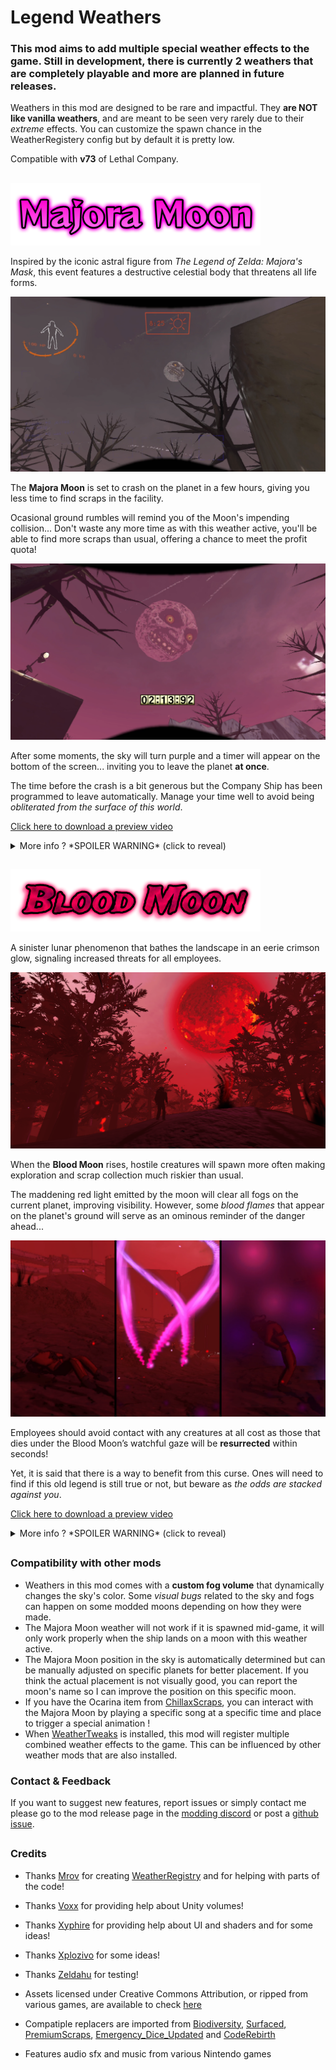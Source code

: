 # Legend Weathers

### This mod aims to add multiple special weather effects to the game. Still in development, there is currently **2 weathers** that are completely playable and more are planned in future releases.

Weathers in this mod are designed to be rare and impactful. They **are NOT like vanilla weathers**, and are meant to be seen very rarely due to their *extreme* effects. You can customize the spawn chance in the WeatherRegistery config but by default it is pretty low.

Compatible with **v73** of Lethal Company.

##

<img src="https://raw.githubusercontent.com/ZigzagAwaka/LegendWeathers/main/Previews/Logos/MajoraMoon-logo.png" width="400"/>

Inspired by the iconic astral figure from *The Legend of Zelda: Majora's Mask*, this event features a destructive celestial body that threatens all life forms.

![Preview](https://raw.githubusercontent.com/ZigzagAwaka/LegendWeathers/main/Previews/Images/MajoraMoon-image1.PNG)

The **Majora Moon** is set to crash on the planet in a few hours, giving you less time to find scraps in the facility.

Ocasional ground rumbles will remind you of the Moon's impending collision... Don't waste any more time as with this weather active, you'll be able to find more scraps than usual, offering a chance to meet the profit quota!

![Preview](https://raw.githubusercontent.com/ZigzagAwaka/LegendWeathers/main/Previews/Images/MajoraMoon-image2.PNG)

After some moments, the sky will turn purple and a timer will appear on the bottom of the screen... inviting you to leave the planet **at once**.

The time before the crash is a bit generous but the Company Ship has been programmed to leave automatically. Manage your time well to avoid being *obliterated from the surface of this world*.

[Click here to download a preview video](https://raw.githubusercontent.com/ZigzagAwaka/LegendWeathers/main/Previews/Videos/MajoraMoon-Preview.mp4)

<details><summary>More info ? *SPOILER WARNING* (click to reveal)</summary>

### Photo taken before disaster

![Preview](https://raw.githubusercontent.com/ZigzagAwaka/LegendWeathers/main/Previews/Images/MajoraMoon-image3.PNG)
🌚 I hope for you to be in the ship before the last 5 seconds...

### Majora's Mask

![Preview](https://raw.githubusercontent.com/ZigzagAwaka/LegendWeathers/main/Previews/Images/MajoraMoon-image4.PNG)
When the Majora Moon Weather is active, an accursed and dangerous item will spawn inside the facility: the **Majora's Mask**.

While this mask is worth a **HUGE sum** of money, it comes with severe *side effects*... such as **a̷̤̖̾c̷͈̪̐͂c̴̯͐ȇ̷̜̹͗l̷̜͙̑̾e̷̢̙̓r̴̙̊a̵̤̍͐͜t̸̠͉͆͊ỉ̶̖̦͠n̶̤͂g̴͔͎̐̋ ̸̟̅̕t̶̳͍̓h̴̩̾e̵̫̲̒̒ ̶̼̀͝M̵̗͆å̸̙͗j̶̟̰̽ò̷̝̓r̸̃͝ͅả̵͎ ̸̠̋M̵̢̿̀o̷̰̅̍o̴͚̣͊͝n̸͕̙͝**.

<details><summary>More spoilers about the Majora's Mask</summary>

###
It is said that an evil and wicked power is bestowed upon the one who wears that mask. Don't even try, the result is **far worse** than a typical Masked enemy.

![Preview](https://raw.githubusercontent.com/ZigzagAwaka/LegendWeathers/main/Previews/Images/MajoraMoon-image5.PNG)

</details>

### Moon's Tear

![Preview](https://raw.githubusercontent.com/ZigzagAwaka/LegendWeathers/main/Previews/Images/MajoraMoon-image6.PNG)
Moon's Tears are some kind of shiny stones. Rumored to fall from the Moon's eye, they can be picked up by employees as highly valuable scraps.

<details><summary>Some secret about Moon's Tears</summary>

###
According to legend... each apparition of the Majora Moon has *1% chance* of triggering a rare Tears Showers event.

</details>

</details>

##

<img src="https://raw.githubusercontent.com/ZigzagAwaka/LegendWeathers/main/Previews/Logos/BloodMoon-logo.png" width="400"/>

A sinister lunar phenomenon that bathes the landscape in an eerie crimson glow, signaling increased threats for all employees.

![Preview](https://raw.githubusercontent.com/ZigzagAwaka/LegendWeathers/main/Previews/Images/BloodMoon-image1.PNG)

When the **Blood Moon** rises, hostile creatures will spawn more often making exploration and scrap collection much riskier than usual.

The maddening red light emitted by the moon will clear all fogs on the current planet, improving visibility. However, some *blood flames* that appear on the planet's ground will serve as an ominous reminder of the danger ahead...

![Preview](https://raw.githubusercontent.com/ZigzagAwaka/LegendWeathers/main/Previews/Images/BloodMoon-image2.PNG)

Employees should avoid contact with any creatures at all cost as those that dies under the Blood Moon’s watchful gaze will be **resurrected** within seconds!

Yet, it is said that there is a way to benefit from this curse. Ones will need to find if this old legend is still true or not, but beware as *the odds are stacked against you*.

[Click here to download a preview video](https://raw.githubusercontent.com/ZigzagAwaka/LegendWeathers/main/Previews/Videos/BloodMoon-Preview.mp4)

<details><summary>More info ? *SPOILER WARNING* (click to reveal)</summary>

### Interiors are also affected

![Preview](https://raw.githubusercontent.com/ZigzagAwaka/LegendWeathers/main/Previews/Images/BloodMoon-image3.PNG)
The moon's disturbing effect will spread everywhere, even inside the facility. **Nowhere is truly safe.**

### Blood Stones

![Preview](https://raw.githubusercontent.com/ZigzagAwaka/LegendWeathers/main/Previews/Images/BloodMoon-image4.PNG)
When a creature is killed under the hour of the Blood Moon, a manifestation of the monster's soul may be crystallized inside a **Blood Stone**.

The Company has deemed those items to be close to worthless but employees can still collect them to help reaching the profit quota.

<details><summary>More spoilers about Blood Stones</summary>

###
Very rarely, the evil spirit that reside within the moon will try to break free from it's doomed dimension. When this happens, a purple lightning bolt will strike a random position on the planet, thus spawning a more valuable Blood Stone in the process.

![Preview](https://raw.githubusercontent.com/ZigzagAwaka/LegendWeathers/main/Previews/Images/BloodMoon-image5.PNG)

*Will the wicked spirit remain sealed, or will it find a way to escape?*

</details>

### Good luck

![Preview](https://raw.githubusercontent.com/ZigzagAwaka/LegendWeathers/main/Previews/Images/BloodMoon-image6.JPG)

</details>

##

### Compatibility with other mods
- Weathers in this mod comes with a **custom fog volume** that dynamically changes the sky's color. Some *visual bugs* related to the sky and fogs can happen on some modded moons depending on how they were made.
- The Majora Moon weather will not work if it is spawned mid-game, it will only work properly when the ship lands on a moon with this weather active.
- The Majora Moon position in the sky is automatically determined but can be manually adjusted on specific planets for better placement. If you think the actual placement is not visually good, you can report the moon's name so I can improve the position on this specific moon.
- If you have the Ocarina item from [ChillaxScraps](https://thunderstore.io/c/lethal-company/p/Zigzag/ChillaxScraps/), you can interact with the Majora Moon by playing a specific song at a specific time and place to trigger a special animation !
- When [WeatherTweaks](https://thunderstore.io/c/lethal-company/p/mrov/WeatherTweaks/) is installed, this mod will register multiple combined weather effects to the game. This can be influenced by other weather mods that are also installed.

### Contact & Feedback
If you want to suggest new features, report issues or simply contact me please go to the mod release page in the [modding discord](https://discord.gg/XeyYqRdRGC) or post a [github issue](https://github.com/ZigzagAwaka/LegendWeathers).

##

### Credits

- Thanks [Mrov](https://thunderstore.io/c/lethal-company/p/mrov/) for creating [WeatherRegistry](https://thunderstore.io/c/lethal-company/p/mrov/WeatherRegistry/) and for helping with parts of the code!

- Thanks [Voxx](https://thunderstore.io/c/lethal-company/p/v0xx/) for providing help about Unity volumes!

- Thanks [Xyphire](https://linktr.ee/Xyphire) for providing help about UI and shaders and for some ideas!

- Thanks [Xplozivo](https://www.twitch.tv/xplozivo) for some ideas!

- Thanks [Zeldahu](https://thunderstore.io/c/lethal-company/p/Zeldahu/) for testing!

- Assets licensed under Creative Commons Attribution, or ripped from various games, are available to check [here](https://github.com/ZigzagAwaka/LegendWeathers/blob/main/assets-credits.txt)

- Compatiple replacers are imported from [Biodiversity](https://thunderstore.io/c/lethal-company/p/super_fucking_cool_and_badass_team/Biodiversity/), [Surfaced](https://thunderstore.io/c/lethal-company/p/SurfacedTeam/Surfaced/), [PremiumScraps](https://thunderstore.io/c/lethal-company/p/Zigzag/PremiumScraps/), [Emergency_Dice_Updated](https://thunderstore.io/c/lethal-company/p/slayer6409/Emergency_Dice_Updated/) and [CodeRebirth](https://thunderstore.io/c/lethal-company/p/XuXiaolan/CodeRebirth/)

- Features audio sfx and music from various Nintendo games